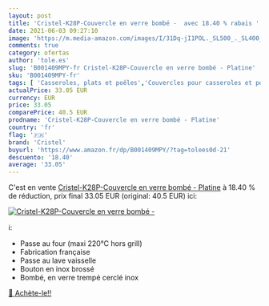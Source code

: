 ```yaml
---
layout: post
title: 'Cristel-K28P-Couvercle en verre bombé -  avec 18.40 % rabais '
date: 2021-06-03 09:27:10
image: 'https://m.media-amazon.com/images/I/31Dq-jI1POL._SL500_._SL400_.jpg'
comments: true
category: ofertas
author: 'tole.es'
slug: 'B001409MPY-fr Cristel-K28P-Couvercle en verre bombé - Platine'
sku: 'B001409MPY-fr'
tags: [ 'Casseroles, plats et poêles','Couvercles pour casseroles et poêles','Couvercles pour marmites','Cuisine et Maison','cristel', ]
actualPrice: 33.05 EUR
currency: EUR
price: 33.05
comparePrice: 40.5 EUR
prodname: 'Cristel-K28P-Couvercle en verre bombé - Platine'
country: 'fr'
flag: '🇫🇷'
brand: 'Cristel'
buyurl: 'https://www.amazon.fr/dp/B001409MPY/?tag=tolees0d-21'
descuento: '18.40'
average: '33.05'
---
```


C'est en vente [Cristel-K28P-Couvercle en verre bombé - Platine](https://www.amazon.fr/dp/B001409MPY/?tag=tolees0d-21)  à  18.40 % de réduction, prix final  33.05 EUR (original: 40.5 EUR) ici:

[![Cristel-K28P-Couvercle en verre bombé - ](https://m.media-amazon.com/images/I/31Dq-jI1POL._SL500_._SL400_.jpg)](https://www.amazon.fr/dp/B001409MPY/?tag=tolees0d-21)

ℹ️:

- Passe au four (maxi 220°C hors grill)
- Fabrication française
- Passe au lave vaisselle
- Bouton en inox brossé
- Bombé, en verre trempé cerclé inox

[🛒 Achète-le!!](https://www.amazon.fr/dp/B001409MPY/?tag=tolees0d-21)

